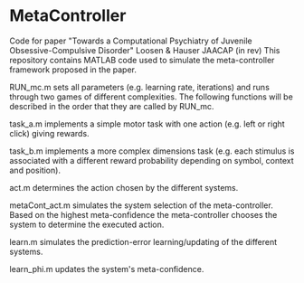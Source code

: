# MetaController

Code for paper "Towards a Computational Psychiatry of Juvenile Obsessive-Compulsive Disorder" Loosen & Hauser JAACAP (in rev)
This repository contains MATLAB code used to simulate the meta-controller framework proposed in the paper. 


RUN_mc.m sets all parameters (e.g. learning rate, iterations) and runs through two games of different complexities. 
The following functions will be described in the order that they are called by RUN_mc. 

task_a.m implements a simple motor task with one action (e.g. left or right click) giving rewards. 

task_b.m implements a more complex dimensions task (e.g. each stimulus is associated with a different reward probability depending on symbol, context and position). 

act.m determines the action chosen by the different systems. 

metaCont_act.m simulates the system selection of the meta-controller. Based on the highest meta-confidence the meta-controller chooses the system to determine the executed action.

learn.m simulates the prediction-error learning/updating of the different systems. 

learn_phi.m updates the system's meta-confidence. 

